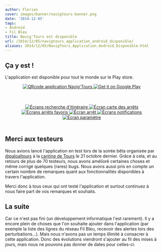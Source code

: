 ```yaml
---
author: Florian
cover: images/banner/navigtours-banner.png
date: '2014-12-05'
tags:
- Android
- Fil Bleu
title: Navig'Tours est disponible
url: /2014/12/05/navigtours_application_android_disponible/
aliases: 2014/12/05/NavigTours_Application_Android_Disponible.html
---
```



## Ça y est !
L'application est disponible pour tout le monde sur le Play store.

<div style="text-align:center;margin-bottom:50px">
    <a href="https://play.google.com/store/apps/details?id=com.codetroopers.transport.tours">
        <img class="medium" alt="QRcode application Navig'Tours" src="/images/posts/2014-12-05-NavigTours_Application_Android_Disponible/qrCode_playstore_navigtours.png" />
    </a>
    <a href="https://play.google.com/store/apps/details?id=com.codetroopers.transport.tours">
        <img alt="Get it on Google Play" src="https://developer.android.com/images/posts/brand/fr_generic_rgb_wo_60.png" />
    </a>
</div>



<div style="text-align:center;margin:50px">
    <a href="/images/posts/2014-12-05-NavigTours_Application_Android_Disponible/preview_search.png" data-lightbox="group-1" title="Écrans recherche d'itinéraire" class="inlineBoxes">
        <img class="medium" src="/images/posts/2014-12-05-NavigTours_Application_Android_Disponible/preview_search.png" alt="Écrans recherche d'itinéraire"/>
    </a>
    <a href="/images/posts/2014-12-05-NavigTours_Application_Android_Disponible/preview_map.png" data-lightbox="group-1" title="Écran carte des arrêts" class="inlineBoxes">
        <img class="medium" src="/images/posts/2014-12-05-NavigTours_Application_Android_Disponible/preview_map.png" alt="Écran carte des arrêts"/>
    </a>
    <a href="/images/posts/2014-12-05-NavigTours_Application_Android_Disponible/preview_favorite.png" data-lightbox="group-1" title="Écrans arrêts favoris" class="inlineBoxes">
        <img class="medium" src="/images/posts/2014-12-05-NavigTours_Application_Android_Disponible/preview_favorite.png" alt="Écrans arrêts favoris"/>
    </a>
    <a href="/images/posts/2014-12-05-NavigTours_Application_Android_Disponible/preview_stop_detail.png" data-lightbox="group-1" title="Écran arrêt" class="inlineBoxes">
        <img class="medium" src="/images/posts/2014-12-05-NavigTours_Application_Android_Disponible/preview_stop_detail.png" alt="Écran arrêt"/>
    </a>
    <a href="/images/posts/2014-12-05-NavigTours_Application_Android_Disponible/preview_notifications.png" data-lightbox="group-1" title="Écrans notifications" class="inlineBoxes">
        <img class="medium" src="/images/posts/2014-12-05-NavigTours_Application_Android_Disponible/preview_notifications.png" alt="Écrans notifications"/>
    </a>
    <a href="/images/posts/2014-12-05-NavigTours_Application_Android_Disponible/preview_settings.png" data-lightbox="group-1" title="Écran paramètre" class="inlineBoxes">
        <img class="medium" src="/images/posts/2014-12-05-NavigTours_Application_Android_Disponible/preview_settings.png" alt="Écran paramètre"/>
    </a>
</div>

## Merci aux testeurs
Nous avions lancé l'application en test lors de la soirée bêta organisée par [@paloaltours](https://twitter.com/paloaltours) à la [cantine de Tours](https://twitter.com/cantinebtatours) le 21 octobre dernier.
Grâce à cela, et au retours de plus de 70 testeurs, nous avons amélioré certaines choses et même corrigé quelques (rares) bugs.
Nous avons aussi pris en compte un certain nombre de remarques quant aux fonctionnalités disponibles à travers l'application.

Merci donc à tous ceux qui ont testé l'application et surtout continuez à nous faire part de vos remarques et souhaits.


## La suite
Car ce n'est pas fini (un développement informatique l'est rarement).
Il y a encore plein de choses que l'on souhaite ajouter dans l'application (par exemple la liste des lignes du réseau Fil Bleu, recevoir des alertes lors des perturbations…).
Mais nous n'avons pas un temps illimité à consacrer à cette application. Donc des évolutions viendront s'ajouter au fil des mises à jours, mais nous ne pouvons pas donner de dates pour celles-ci.
